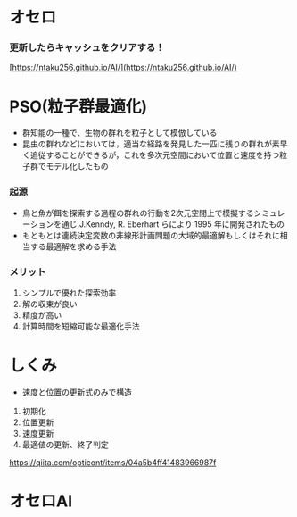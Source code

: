 # オセロ
### 更新したらキャッシュをクリアする！
[https://ntaku256.github.io/AI/](https://ntaku256.github.io/AI/)

# PSO(粒子群最適化)
- 群知能の一種で、生物の群れを粒子として模倣している
- 昆虫の群れなどにおいては，適当な経路を発見した一匹に残りの群れが素早く追従することができるが，これを多次元空間において位置と速度を持つ粒子群でモデル化したもの

### 起源
- 鳥と魚が餌を探索する過程の群れの行動を2次元空間上で模擬するシミュレーションを通じ,J.Kenndy, R. Eberhart らにより 1995 年に開発されたもの
- もともとは連続決定変数の非線形計画問題の大域的最適解もしくはそれに相当する最適解を求める手法

### メリット
1. シンプルで優れた探索効率
2. 解の収束が良い
3. 精度が高い
4. 計算時間を短縮可能な最適化手法

# しくみ
- 速度と位置の更新式のみで構造
1. 初期化
2. 位置更新
3. 速度更新
4. 最適値の更新、終了判定

https://qiita.com/opticont/items/04a5b4ff41483966987f

# オセロAI


